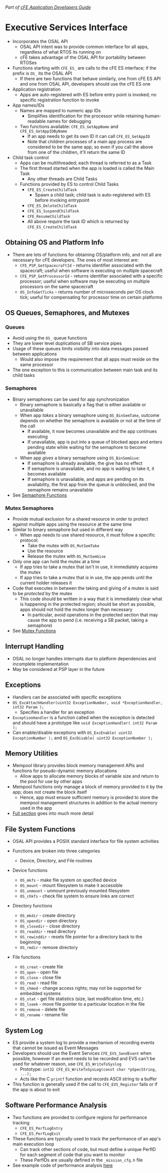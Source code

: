 *Part of [cFE Application Developers Guide](./cFE%20Application%20Developers%20Guide.md)*
# Executive Services Interface
- Incorporates the OSAL API
	- OSAL API intent was to provide common interface for all apps, regardless of what RTOS its running on
	- cFE takes advantage of the OSAL API for portability between RTOSes
- Functions starting with `CFE_ES_` are calls to the cFE ES interface; if the prefix is `OS_` its the OSAL API
	- If there are two functions that behave similarly, one from cFE ES API and one from OSAL API, developers should use the cFE ES one
- Application registration
	- Apps are auto-registered with ES before entry point is invoked; no specific registration function to invoke
- App names/IDs
	- Names are mapped to numeric app IDs
		- Simplifies identification for the processor while retaining human-readable names for debugging
	- Two functions available: `CFE_ES_GetAppName` and `CFE_ES_GetAppIDByName`
		- If an app needs to get its own ID it can call `CFE_ES_GetAppID`
		- Note that children processes of a main app process are considered to be the same app; so even if you call the above from one of the children, it'll return the same ID
- Child task control
	- Apps can be multithreaded; each thread is referred to as a Task
	- The first thread started when the app is loaded is called the Main Task
		- Any other threads are Child Tasks
	- Functions provided by ES to control Child Tasks
		- `CFE_ES_CreateChildTask`
			- Spawn a child task; child task is auto-registered with ES before invoking entrypoint
		- `CFE_ES_DeleteChildTask`
		- `CFE_ES_SuspendChildTask`
		- `CFE_ResumeChildTask`
		- All above require the task ID which is returned by `CFE_ES_CreateChildTask`
## Obtaining OS and Platform Info
- There are lots of functions for obtaining OS/platform info, and not all are necessary for cFE developers. The ones of most interest are:
	- `CFE_PSP_GetSpacecraftId` - returns identifier associated with the spacecraft; useful when software is executing on multiple spacecraft
	- `CFE_PSP_GetProcessorId` - returns identifier associated with a specific processor; useful when software may be executing on multiple processors on the same spacecraft
	- `OS_InfoGetTicks` - returns number of microseconds per OS clock tick; useful for compensating for processor time on certain platforms

## OS Queues, Semaphores, and Mutexes
### Queues
- Avoid using the `OS_` queue functions
- They are lower level duplications of SB service pipes
- Usage of these queues limits visibility into data messages passed between applications
	- Would also impose the requirement that all apps must reside on the same processor
- The one exception to this is communication between main task and its child tasks

### Semaphores
- Binary semaphores can be used for app synchronization
	- Binary semaphore is basically a flag that is either available or unavailable
	- When app *takes* a binary semaphore using `OS_BinSemTake`, outcome depends on whether the semaphore is available or not at the time of the call
		- If available, it now becomes unavailable and the app continues executing
		- If unavailable, app is put into a queue of blocked apps and enters pending state while waiting for the semaphore to become available
	- When app *gives* a binary semaphore using `OS_BinSemGive`:
		- If semaphore is already available, the give has no effect
		- If semaphore is unavailable, and no app is waiting to take it, it becomes available
		- If semaphore is unavailable, and apps are pending on its availability, the first app from the queue is unblocked, and the semaphore remains unavailable
- See [Semaphore Functions](https://github.com/nasa/cFE/blob/main/docs/cFE%20Application%20Developers%20Guide.md#5721-binary-semaphore-functions)
### Mutex Semaphores
- Provide mutual exclusion for a shared resource in order to protect against multiple apps using the resource at the same time
- Similar to binary semaphore but used in different way
	- When app needs to use shared resource, it must follow a specific protocol:
		- Take the mutex with `OS_MutSemTake`
		- Use the resource
		- Release the mutex with `OS_MutSemGive`
- Only one app can hold the mutex at a time
	- If app tries to take a mutex that isn't in use, it immediately acquires the mutex
	- If app tries to take a mutex that *is* in use, the app pends until the current holder releases it
- Code that executes in between the taking and giving of a mutex is said to be *protected* by the mutex
	- This code should be written in a way that it is immediately clear what is happening in the protected region; should be short as possible, apps should not hold the mutex longer than necessary
		- In particular, avoid operations in the protected section that may cause the app to pend (i.e. receiving a SB packet, taking a semaphore)
- See [Mutex Functions](https://github.com/nasa/cFE/blob/main/docs/cFE%20Application%20Developers%20Guide.md#5741-mutex-functions)
## Interrupt Handling
- OSAL no longer handles interrupts due to platform dependencies and incomplete implementation
- May be considered at PSP layer in the future
## Exceptions
- Handlers can be associated with specific exceptions
- `OS_ExcAttachHandler(uint32 ExceptionNumber, void *ExceptionHandler, int32 Param );`
	- Specifies a handler for an exception
- `ExceptionHandler` is a function called when the exception is detected and should have a prototype like `void ExceptionHandler( int32 Param );`
- Can enable/disable exceptions with `OS_ExcEnable( uint32 ExceptionNumber );` and `OS_ExcDisable( uint32 ExceptionNumber );`
## Memory Utilities
- Mempool library provides block memory management APIs and functions for pseudo-dynamic memory allocations
	- Allow apps to allocate memory blocks of variable size and return to the pool for use by other apps
- Mempool functions only manage a block of memory provided to it by the app; does not create the block itself
	- Hence, app must ensure sufficient memory is provided to store the mempool management structures in addition to the actual memory used in the app
- [Full section](https://github.com/nasa/cFE/blob/main/docs/cFE%20Application%20Developers%20Guide.md#5101-memory-pool) goes into much more detail
## File System Functions
- OSAL API provides a POSIX standard interface for file system activities
- Functions are broken into three categories
	- Device, Directory, and File routines

- Device functions
	- `OS_mkfs` - make file system on specified device
	- `OS_mount` - mount filesystem to make it accessible
	- `OS_unmount` - unmount previously mounted filesystem
	- `OS_chkfs` - check file system to ensure links are correct
- Directory functions
	- `OS_mkdir` - create directory
	- `OS_opendir` - open directory
	- `OS_closedir` - close directory
	- `OS_readdir` - read directory
	- `OS_rewinddir` - resets file pointer for a directory back to the beginning
	- `OS_rmdir` - remove directory
- File functions
	- `OS_creat` - create file
	- `OS_open` - open file
	- `OS_close` - close file
	- `OS_read` - read file
	- `OS_chmod` - change access rights; may not be supported for embedded systems
	- `OS_stat` - get file statistics (size, last modification time, etc.)
	- `OS_lseek` - move file pointer to a particular location in the file
	- `OS_remove` - delete file
	- `OS_rename` - rename file

## System Log
- ES provide a system log to provide a mechanism of recording events that cannot be issued as Event Messages
- Developers should use the Event Services `CFE_EVS_SendEvent` when possible, however if an event needs to be recorded and EVS can't be used for whatever reason, use `CFE_ES_WriteToSyslog`
	- Prototype: `int32 CFE_ES_WriteToSysLog(const char *pSpecString, ...);`
	- Acts like the C `printf` function and records ASCII string to a buffer
- This function is generally used if the call to `CFE_EVS_Register` fails or if the app is about to exit

## Software Performance Analysis
- Two functions are provided to configure regions for performance tracking
	- `CFE_ES_PerfLogEntry`
	- `CFE_ES_PerfLogExit`
- These functions are typically used to track the performance of an app's main execution loop
	- Can track other sections of code, but must define a unique PerfID for each segment of code that you want to monitor
	- These PerfIDs are usually defined in the `_mission_cfg.h` file
- See example code of performance analysis [here](https://github.com/nasa/cFE/blob/main/docs/cFE%20Application%20Developers%20Guide.md#513-software-performance-analysis)